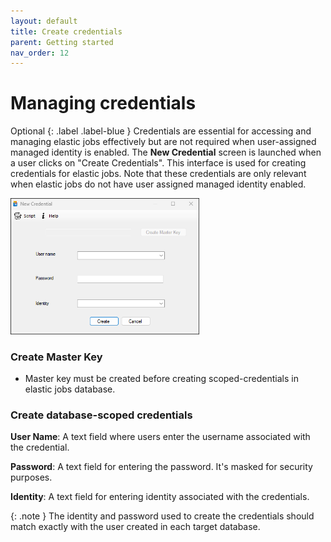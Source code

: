 ```yaml
---
layout: default
title: Create credentials
parent: Getting started
nav_order: 12
---
```


# Managing credentials
Optional
{: .label .label-blue }
Credentials are essential for accessing and managing elastic jobs effectively but are not required when user-assigned managed identity is enabled.
The **New Credential** screen is launched when a user clicks on "Create Credentials". This interface is used for creating credentials for elastic jobs. Note that these credentials are only relevant when elastic jobs do not have user assigned managed identity enabled.

   <img src="../../media/credentials-screen.png"  style="width:60%; height:60%">

### Create Master Key 
- Master key must be created before creating scoped-credentials in elastic jobs database.

### Create database-scoped credentials

 **User Name**: A text field where users enter the username associated with the credential.

**Password**: A text field for entering the password. It's masked for security purposes. 

**Identity**: A text field for entering identity associated with the credentials.

{: .note } 
The identity and password used to create the credentials should match exactly with the user created in each target database.



